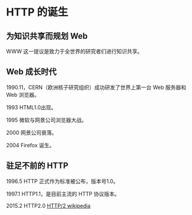 # HTTP 的诞生

## 为知识共享而规划 Web

WWW 这一提议是致力于全世界的研究者们进行知识共享。

## Web 成长时代

1990.11，CERN（欧洲核子研究组织）成功研发了世界上第一台 Web 服务器和 Web 浏览器。

1993 HTML1.0出现。

1995 微软与网景公司浏览器大战。

2000 网景公司衰落。

2004 Firefox 诞生。

## 驻足不前的 HTTP

1996.5 HTTP 正式作为标准被公布，版本号1.0。

1997.1 HTTP1.1，是目前主流的 HTTP 协议版本。

2015.2 HTTP2.0 [HTTP/2 wikipedia](https://zh.wikipedia.org/wiki/HTTP/2)
